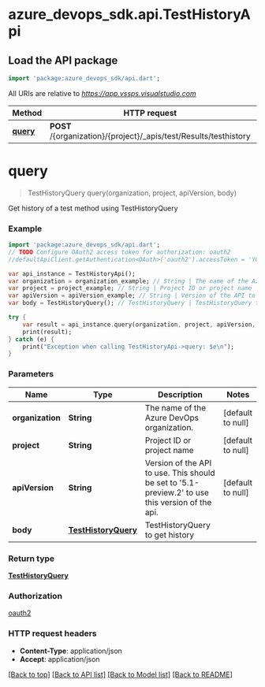 # azure_devops_sdk.api.TestHistoryApi

## Load the API package
```dart
import 'package:azure_devops_sdk/api.dart';
```

All URIs are relative to *https://app.vssps.visualstudio.com*

Method | HTTP request | Description
------------- | ------------- | -------------
[**query**](TestHistoryApi.md#query) | **POST** /{organization}/{project}/_apis/test/Results/testhistory | 


# **query**
> TestHistoryQuery query(organization, project, apiVersion, body)



Get history of a test method using TestHistoryQuery

### Example 
```dart
import 'package:azure_devops_sdk/api.dart';
// TODO Configure OAuth2 access token for authorization: oauth2
//defaultApiClient.getAuthentication<OAuth>('oauth2').accessToken = 'YOUR_ACCESS_TOKEN';

var api_instance = TestHistoryApi();
var organization = organization_example; // String | The name of the Azure DevOps organization.
var project = project_example; // String | Project ID or project name
var apiVersion = apiVersion_example; // String | Version of the API to use.  This should be set to '5.1-preview.2' to use this version of the api.
var body = TestHistoryQuery(); // TestHistoryQuery | TestHistoryQuery to get history

try { 
    var result = api_instance.query(organization, project, apiVersion, body);
    print(result);
} catch (e) {
    print("Exception when calling TestHistoryApi->query: $e\n");
}
```

### Parameters

Name | Type | Description  | Notes
------------- | ------------- | ------------- | -------------
 **organization** | **String**| The name of the Azure DevOps organization. | [default to null]
 **project** | **String**| Project ID or project name | [default to null]
 **apiVersion** | **String**| Version of the API to use.  This should be set to &#39;5.1-preview.2&#39; to use this version of the api. | [default to null]
 **body** | [**TestHistoryQuery**](TestHistoryQuery.md)| TestHistoryQuery to get history | 

### Return type

[**TestHistoryQuery**](TestHistoryQuery.md)

### Authorization

[oauth2](../README.md#oauth2)

### HTTP request headers

 - **Content-Type**: application/json
 - **Accept**: application/json

[[Back to top]](#) [[Back to API list]](../README.md#documentation-for-api-endpoints) [[Back to Model list]](../README.md#documentation-for-models) [[Back to README]](../README.md)


